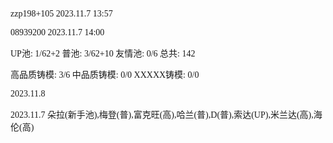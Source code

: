 <font face="Fira Code">
  
zzp198+105 2023.11.7 13:57

08939200 2023.11.7 14:00

UP池: 1/62+2  普池: 3/62+10  友情池: 0/6  总共: 142

高品质铸模: 3/6  中品质铸模: 0/0  XXXXX铸模: 0/0

2023.11.8 

2023.11.7 朵拉(新手池),梅登(普),富克旺(高),哈兰(普),D(普),索达(UP),米兰达(高),海伦(高)

</font>
